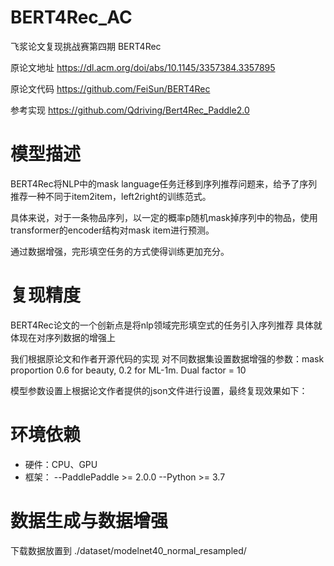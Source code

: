 # BERT4Rec_AC
飞浆论文复现挑战赛第四期 BERT4Rec

原论文地址 https://dl.acm.org/doi/abs/10.1145/3357384.3357895

原论文代码 https://github.com/FeiSun/BERT4Rec

参考实现 https://github.com/Qdriving/Bert4Rec_Paddle2.0

# 模型描述
BERT4Rec将NLP中的mask language任务迁移到序列推荐问题来，给予了序列推荐一种不同于item2item，left2right的训练范式。

具体来说，对于一条物品序列，以一定的概率p随机mask掉序列中的物品，使用transformer的encoder结构对mask item进行预测。

通过数据增强，完形填空任务的方式使得训练更加充分。

# 复现精度

BERT4Rec论文的一个创新点是将nlp领域完形填空式的任务引入序列推荐 具体就体现在对序列数据的增强上

我们根据原论文和作者开源代码的实现 对不同数据集设置数据增强的参数：mask proportion 0.6 for beauty, 0.2 for ML-1m. Dual factor = 10 

模型参数设置上根据论文作者提供的json文件进行设置，最终复现效果如下：


# 环境依赖
- 硬件：CPU、GPU
- 框架：
--PaddlePaddle >= 2.0.0
--Python >= 3.7

# 数据生成与数据增强
下载数据放置到 ./dataset/modelnet40_normal_resampled/
